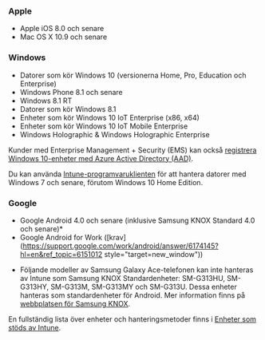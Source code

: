 

### <a name="apple"></a>Apple
  - Apple iOS 8.0 och senare
  - Mac OS X 10.9 och senare

### <a name="windows"></a>Windows
  - Datorer som kör Windows 10 (versionerna Home, Pro, Education och Enterprise)
  - Windows Phone 8.1 och senare
  - Windows 8.1 RT
  - Datorer som kör Windows 8.1
  - Enheter som kör Windows 10 IoT Enterprise (x86, x64)
  - Enheter som kör Windows 10 IoT Mobile Enterprise
  - Windows Holographic & Windows Holographic Enterprise

  Kunder med Enterprise Management + Security (EMS) kan också [registrera Windows 10-enheter med Azure Active Directory (AAD)](/intune/deploy-use/set-up-windows-device-management-with-microsoft-intune#azure-active-directory-enrollment).

  Du kan använda [Intune-programvaruklienten](https://docs.microsoft.com/intune/deploy-use/manage-windows-pcs-with-microsoft-intune) för att hantera datorer med Windows 7 och senare, förutom Windows 10 Home Edition.

### <a name="google"></a>Google
- Google Android 4.0 och senare (inklusive Samsung KNOX Standard 4.0 och senare)*
- Google Android for Work ([krav](https://support.google.com/work/android/answer/6174145?hl=en&ref_topic=6151012 style="target=new_window"))

* Följande modeller av Samsung Galaxy Ace-telefonen kan inte hanteras av Intune som Samsung KNOX Standardenheter: SM-G313HU, SM-G313HY, SM-G313M, SM-G313MY och SM-G313U. Dessa enheter hanteras som standardenheter för Android. Mer information finns på [webbplatsen för Samsung KNOX](https://www.samsungknox.com/en).

En fullständig lista över enheter och hanteringsmetoder finns i [Enheter som stöds av Intune](https://docs.microsoft.com/intune/get-started/what-to-know-before-you-start-microsoft-intune#intune-supported-devices).


<!--HONumber=Jan17_HO2-->


